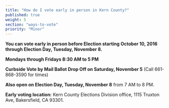 ```yaml
---
title: "How do I vote early in person in Kern County?"
published: true
weight: 5
section: "ways-to-vote"
priority: "Minor"
---
```


**You can vote early in person before Election starting October 10, 2016 through Election Day, Tuesday, November 8.**  

**Mondays through Fridays 8:30 AM to 5 PM**  

**Curbside Vote by Mail Ballot Drop Off on Saturday, November 5** (Call 661-868-3590 for times)  

**Also open on Election Day, Tuesday, November 8** from 7 AM to 8 PM.  

**Early voting location:** Kern County Elections Division office, 1115 Truxton Ave, Bakersfield, CA 93301.  
